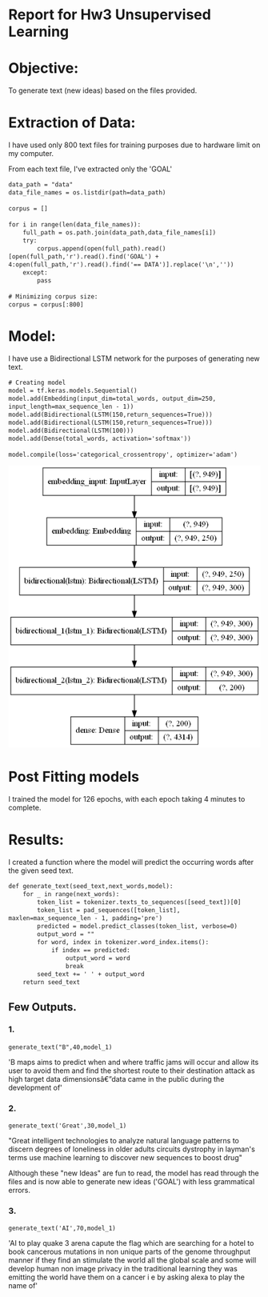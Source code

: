 # Report for Hw3 Unsupervised Learning

# Objective:
To generate text (new ideas) based on the files provided.

# Extraction of Data:
I have used only 800 text files for training purposes due to hardware limit on my computer.

From each text file, I've extracted only the 'GOAL'

```
data_path = "data"
data_file_names = os.listdir(path=data_path)

corpus = []

for i in range(len(data_file_names)):
    full_path = os.path.join(data_path,data_file_names[i])
    try:
        corpus.append(open(full_path).read()[open(full_path,'r').read().find('GOAL') + 4:open(full_path,'r').read().find('== DATA')].replace('\n',''))
    except:
        pass

# Minimizing corpus size:
corpus = corpus[:800]
```

# Model:
I have use a Bidirectional LSTM network for the purposes of generating new text.
```
# Creating model
model = tf.keras.models.Sequential()
model.add(Embedding(input_dim=total_words, output_dim=250, input_length=max_sequence_len - 1))
model.add(Bidirectional(LSTM(150,return_sequences=True)))
model.add(Bidirectional(LSTM(150,return_sequences=True)))
model.add(Bidirectional(LSTM(100)))
model.add(Dense(total_words, activation='softmax'))

model.compile(loss='categorical_crossentropy', optimizer='adam')
```

![Model_plot](Model_plot.png)

# Post Fitting models
I trained the model for 126 epochs, with each epoch taking 4 minutes to complete.

# Results:

I created a function where the model will predict the occurring words after the given seed text.
```
def generate_text(seed_text,next_words,model):
    for _ in range(next_words):
        token_list = tokenizer.texts_to_sequences([seed_text])[0]
        token_list = pad_sequences([token_list], maxlen=max_sequence_len - 1, padding='pre')
        predicted = model.predict_classes(token_list, verbose=0)
        output_word = ""
        for word, index in tokenizer.word_index.items():
            if index == predicted:
                output_word = word
                break
        seed_text += ' ' + output_word
    return seed_text
```

## Few Outputs.
### 1.
```
generate_text("B",40,model_1)
```


'B maps aims to predict when and where traffic jams will occur and allow its user to avoid them and find the shortest route to their destination attack as high target data dimensionsâ€”data came in the public during the development of'


### 2.
```
generate_text('Great',30,model_1)
```


"Great intelligent technologies to analyze natural language patterns to discern degrees of loneliness in older adults circuits dystrophy in layman's terms use machine learning to discover new sequences to boost drug"


Although these "new Ideas" are fun to read, the model has read through the files and is now able to generate new ideas ('GOAL') with less grammatical errors.


### 3.
```
generate_text('AI',70,model_1)
```

'AI to play quake 3 arena capute the flag which are searching for a hotel to book cancerous mutations in non unique parts of the genome throughput manner if they find an stimulate the world all the global scale and some will develop human non image privacy in the traditional learning they was emitting the world have them on a cancer i e by asking alexa to play the name of'
